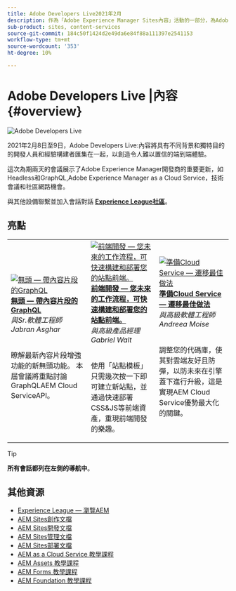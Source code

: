 ```yaml
---
title: Adobe Developers Live2021年2月
description: 作為「Adobe Experience Manager Sites內容」活動的一部分，為Adobe Developers Live提供了一系列視頻和教程。
sub-product: sites, content-services
source-git-commit: 184c50f1424d2e49da6e84f88a111397e2541153
workflow-type: tm+mt
source-wordcount: '353'
ht-degree: 10%

---
```


# Adobe Developers Live |內容 {#overview}

<img alt="Adobe Developers Live" src="/help/adobe-developers-live/assets/adl.png" />

2021年2月8日至9日，Adobe Developers Live:內容將具有不同背景和獨特目的的開發人員和經驗構建者匯集在一起，以創造令人難以置信的端到端體驗。

這次為期兩天的會議展示了Adobe Experience Manager開發商的重要更新，如Headless和GraphQL,Adobe Experience Manager as a Cloud Service，技術會議和社區網路機會。

與其他設備聯繫並加入會話對話 **[Experience League社區](http://adobe.ly/36Yd3v6)**。

## 亮點

<table>
  <tr>
   <td>
      <a href="headless-graphql-content-fragments.md">
      <img alt="無頭 — 帶內容片段的GraphQL" src="/help/adobe-developers-live/assets/jabran.png"/>
      </a>
      <div>
         <a href="headless-graphql-content-fragments.md"><strong>無頭 — 帶內容片段的GraphQL</strong></a>         
         <br/><em>與Sr.軟體工程師Jabran Asghar</em>
      </div>
      <p>
        <br/>
         瞭解最新內容片段增強功能的新無頭功能。 本屆會議將重點討論GraphQLAEM Cloud ServiceAPI。
      </p>
     </td>   
     <td>
      <a href="rapid-frontend-devlopment.md">
      <img alt="前端開發 — 您未來的工作流程，可快速構建和部署您的站點前端。" src="/help/adobe-developers-live/assets/gabriel.png"/>
      </a>
      <div>
         <a href="rapid-frontend-devlopment.md"><strong>前端開發 — 您未來的工作流程，可快速構建和部署您的站點前端。</strong></a>
         <br/><em>與高級產品經理Gabriel Walt</em>
      </div>
      <p>
        <br/>
         使用「站點模板」只需幾次按一下即可建立新站點，並通過快速部署CSS&amp;JS等前端資產，重現前端開發的樂趣。
      </p>
   </td>
   </td>
     <td>
      <a href="get-ready-aem-cloud.md">
      <img alt="準備Cloud Service — 遷移最佳做法" src="/help/adobe-developers-live/assets/andreea.png"/>
      </a>
      <div>
         <a href="get-ready-aem-cloud.md"><strong>準備Cloud Service — 遷移最佳做法</strong></a>
         <br/><em>與高級軟體工程師Andreea Moise</em>
      </div>
      <p>
        <br/>
         調整您的代碼庫，使其對雲端友好且防彈，以防未來在引擎蓋下進行升級，這是實現AEM Cloud Service優勢最大化的關鍵。
      </p>
   </td>
  </tr>
</table>

>[!TIP]
>
>**所有會話都列在左側的導航中**。

## 其他資源

* [Experience League — 瀏覽AEM](https://experienceleague.adobe.com/#recommended/solutions/experience-manager)
* [AEM Sites創作文檔](https://experienceleague.adobe.com/docs/experience-manager-65/authoring/home.html)
* [AEM Sites開發文檔](https://experienceleague.adobe.com/docs/experience-manager-65/developing/home.html)
* [AEM Sites管理文檔](https://experienceleague.adobe.com/docs/experience-manager-65/administering/home.html)
* [AEM Sites部署文檔](https://experienceleague.adobe.com/docs/experience-manager-65/deploying/home.html)
* [AEM as a Cloud Service 教學課程](https://experienceleague.adobe.com/docs/experience-manager-learn/cloud-service/overview.html)
* [AEM Assets 教學課程](https://experienceleague.adobe.com/docs/experience-manager-learn/assets/overview.html)
* [AEM Forms 教學課程](https://experienceleague.adobe.com/docs/experience-manager-learn/forms/overview.html)
* [AEM Foundation 教學課程](https://experienceleague.adobe.com/docs/experience-manager-learn/foundation/overview.html)
